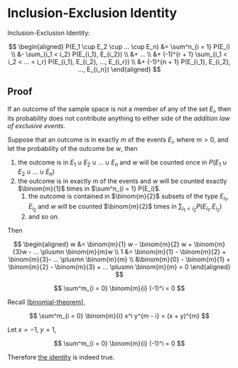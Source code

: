 # Inclusion-Exclusion Identity

Inclusion-Exclusion Identity:

$$
\begin{aligned}
  P(E_1 \cup E_2 \cup ... \cup E_n) &= \sum^n_{i = 1} P(E_i) \\
  &- \sum_{i_1 < i_2} P(E_{i_1}, E_{i_2}) \\
  &+ ... \\
  &+ (-1)^{r + 1} \sum_{i_1 < i_2 < ... < i_r} P(E_{i_1}, E_{i_2}, ..., E_{i_r}) \\
  &+ (-1)^{n + 1} P(E_{i_1}, E_{i_2}, ..., E_{i_n})
\end{aligned}
$$

## Proof

If an outcome of the sample space is not a member of any of the set $E_i$, then its probability does not contribute anything to either side of the _addition law of exclusive events_.

Suppose that an outcome is in exactly $m$ of the events $E_i$, where $m > 0$, 
and let the probability of the outcome be $w$, then

1. the outcome is in $E_1 \cup E_2 \cup ... \cup E_n$ and $w$ will be counted once in $P(E_1 \cup E_2 \cup ... \cup E_n)$
2. the outcome is in exactly $m$ of the events and $w$ will be counted exactly $\binom{m}{1}$ times in $\sum^n_{i = 1} P(E_i)$.
   1. the outcome is contained in $\binom{m}{2}$ subsets of the type $E_{i_1}, E_{i_2}$ and $w$ will be counted $\binom{m}{2}$ times in $\sum_{i_1 < i_2} P(E_{i_1}, E_{i_2})$
   2. and so on.

Then 

$$
\begin{aligned}
 w &= \binom{m}{1} w - \binom{m}{2} w + \binom{m}{3}w - ... \plusmn \binom{m}{m}w \\
1 &= \binom{m}{1} - \binom{m}{2} + \binom{m}{3}- ... \plusmn \binom{m}{m} \\
&\binom{m}{0} - \binom{m}{1} + \binom{m}{2} - \binom{m}{3} + ... \plusmn \binom{m}{m} = 0
\end{aligned}
$$

$$
\sum^m_{i = 0} \binom{m}{i} (-1)^i = 0
$$

Recall [[binomial-theorem]],

$$
\sum^m_{i = 0} \binom{m}{i} x^i y^{m - i} = (x + y)^{m}
$$

Let $x = -1$, $y = 1$,

$$
\sum^m_{i = 0} \binom{m}{i} (-1)^i = 0
$$

Therefore [the identity](#inclusion-exclusion-identity) is indeed true.

[//begin]: # "Autogenerated link references for markdown compatibility"
[binomial-theorem]: binomial-theorem "Binomial Theorem"
[//end]: # "Autogenerated link references"